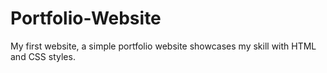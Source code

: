 # Portfolio-Website
My first website, a simple portfolio website showcases my skill with HTML and CSS styles.
